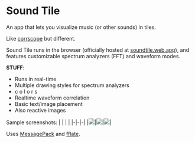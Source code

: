 # Sound Tile
An app that lets you visualize music (or other sounds) in tiles.

Like [corrscope](https://github.com/corrscope/corrscope) but different.

Sound Tile runs in the browser (officially hosted at [soundtile.web.app](https://soundtile.web.app)), and features customizable spectrum analyzers (FFT) and waveform modes.

**STUFF**:
* Runs in real-time
* Multiple drawing styles for spectrum analyzers
* c o l o r s
* Realtime waveform correlation
* Basic text/image placement
* Also reactive images

Sample screenshots:
| | | |
|-|-|-|
|![](https://raw.githubusercontent.com/spsquared/sound-tile/main/client/assets/pwa-screenshot-1.png)|![](https://raw.githubusercontent.com/spsquared/sound-tile/main/client/assets/pwa-screenshot-2.png)|![](https://raw.githubusercontent.com/spsquared/sound-tile/main/client/assets/pwa-screenshot-4.png)|

Uses [MessagePack](https://msgpack.org) and [fflate](https://github.com/101arrowz/fflate).
